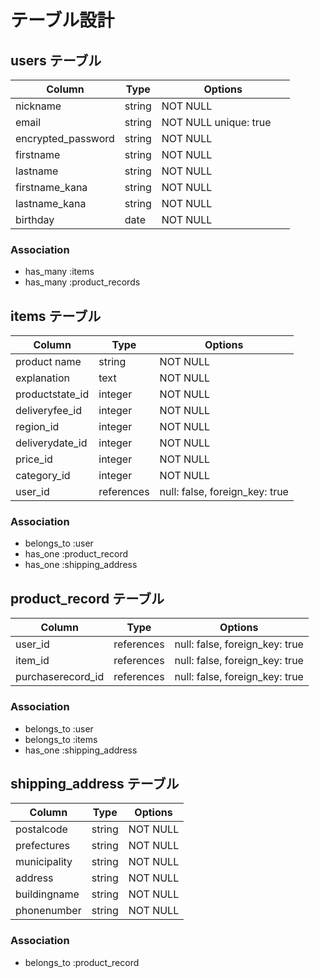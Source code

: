 # テーブル設計

## users テーブル

| Column            | Type   | Options                |
| ------------------| ------ | -----------------------|
| nickname          | string | NOT NULL               |
| email             | string | NOT NULL  unique: true |
| encrypted_password| string | NOT NULL   　　　　　　　|
| firstname         | string | NOT NULL               |
| lastname          | string | NOT NULL               |
| firstname_kana    | string | NOT NULL               |
| lastname_kana     | string | NOT NULL               |
| birthday          | date   | NOT NULL               |


### Association

- has_many :items
- has_many :product_records







## items テーブル

| Column            | Type        | Options                        |
| ------------------| ----------- | -----------------------------  |
| product name      | string      | NOT NULL                       |
| explanation       | text        | NOT NULL                       |
| productstate_id   | integer     | NOT NULL                       | 
| deliveryfee_id    | integer     | NOT NULL                       |
| region_id         | integer     | NOT NULL                       |
| deliverydate_id   | integer     | NOT NULL                       |
| price_id          | integer     | NOT NULL                       |
| category_id       | integer     | NOT NULL                       |
| user_id           | references  | null: false, foreign_key: true |




### Association

- belongs_to :user
- has_one    :product_record
- has_one    :shipping_address







## product_record テーブル

| Column             | Type       | Options                        |
| -------------------| ---------- | ------------------------------ |
| user_id            | references | null: false, foreign_key: true |
| item_id            | references | null: false, foreign_key: true |
| purchaserecord_id  | references | null: false, foreign_key: true |

### Association

- belongs_to :user
- belongs_to :items
- has_one    :shipping_address





## shipping_address テーブル

| Column         | Type       | Options                       |
| ---------------| -----------| ----------------------------- |
| postalcode     | string     | NOT NULL                      |
| prefectures    | string     | NOT NULL                      |
| municipality   | string     | NOT NULL                      |
| address        | string     | NOT NULL                      | 
| buildingname   | string     | NOT NULL                      |
| phonenumber    | string     | NOT NULL                      |


### Association

- belongs_to :product_record